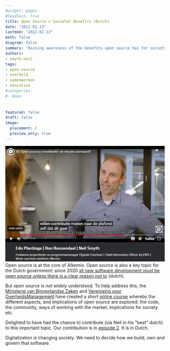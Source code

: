 ```yaml
---
#widget: pages
#headless: true
title: Open Source + Societal Benefits (Dutch)
date: "2022-02-13"
lastmod: "2022-02-13"
math: false
diagram: false
summary: 'Raising awareness of the benefits open source has for society: contributing to an online course from the Dutch government!'
authors:
- smyth-neil
tags:
- open-source
- overheid
- samenwerken
- education
#categories:
#- Demo


featured: false
draft: false
image:
  placement: 1
  preview_only: true
---
```

![](./header.jpg)
Open source is at the core of Alkemio. Open source is also a key topic for the Dutch government: since 2020 [all new software development must be open source unless there is a clear reason not to](https://www.digitaleoverheid.nl/nieuws/staatssecretaris-knops-geef-broncode-van-overheidssoftware-waar-mogelijk-vrij/#:~:text='Open%20tenzij'&text=Dit%20wil%20zeggen%20dat%20overheden,een%20vertrouwelijke%20werkwijze%20wordt%20geschaad.) (dutch). 

But open source is not widely understood. To help address this, the [Ministerie van Binnenlandse Zaken](minbzk.nl) and [Vereniging voor OverheidsManagement](https://www.vom-online.nl/) have created a short [online course](https://omooc.nl/moocs/open-source/) whereby the different aspects, and implications of open source are explored: the code, the community, ways of working with the market, implications for society etc. 

Delighted to have had the chance to contribute (via Neil in his "best" dutch) to this important topic. Our contribution is in [episode 2](https://omooc.nl/inzicht/open-source-de-nieuwe-standaard/). It is in Dutch.  

Digitalization is changing society. We need to decide how we build, own and govern that software.












